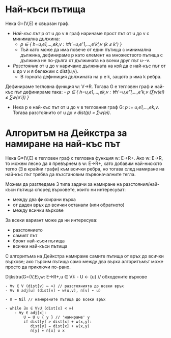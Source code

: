 # Най-къси пътища

Нека G=(V,E) е свързан граф.

- *Най-къс път* p от u до v в граф наричаме прост път от u до v с минимална дължина:
    - _p ∈ { h=u,e1,…,ek,v : ∀h'=u,e'1,…,e'k',v (k ≤ k') }_
    - Тъй като може да има повече от един пътища с минимална дължина, дефинираме p като елемент на
        множеството пътища с дължина не по-дълга от дължината на всеки друг път u--v.
- *Разстояние* от u до v наричаме дължината на кой да е най-къс път от u до v и я бележим с dist(u,v).
    - В горната дефиниция дължината на p е k, защото p има k ребра.

Дефинираме тегловна функция w: V→R. Тогава G е тегловен граф и най-къс път дефинираме така:
    - _p ∈ { h=u,e1,…,ek,v : ∀h'=u,e'1,…,e'k,v (∑w(ei) ≤ ∑w(e'i)) }_

* Нека p е най-къс път от u до v в тегловния граф G: _p := u,e1,…,ek,v_.
  Тогава разстоянито от u до v _dist(p) = ∑w(ei)_.

# Алгоритъм на Дейкстра за намиране на най-къс път
Нека G=(V,E) е тегловен граф с тегловна функция w: E→R+. Ако w: E→R, то можем лесно да я превърнем в
w: E→R+, като добавим най-ниското тегло (∃ в крайни графи) към всички ребра, но тогава след намиране
на най-къс път трябва да възстановим първоначалните тегла.

Можем да разгледаме 3 типа задачи за намиране на разстояния/най-къси пътища според върховете, които ни интересуват:
- между два фиксирани върха
- от даден връх до всички останали (или обратното)
- между всички върхове

За всеки вариант може да ни интересува:
- разстоянието
- самият път
- броят най-къси пътища
- всички най-къси пътища

С алгоритъма на Дейкстра намираме самите пътища от връх до всички върхове; ако търсим пътища само
между два върха алгоритъмът може просто да приключи по-рано.

Dijkstra(G=(V,E),w: E→R+,u ∈ V):
    - U ← {u} // обходените върхове

    - ∀v ∈ V (dist[v] ← ∞) // разстоянията до всеки връх
    - ∀v ∈ adj[u] (dist[v] ← w(u,v), п[v] ← u)

    - п ← Nil // намерените пътища до всеки връх

    - while ∃x ∈ V\U (dist[x] < ∞)
        - ∀y ∈ adj[x]:
            U ← U ∪ { y } // 'намираме' y
            if dist[y] > dist[x] + w(x,y):
               dist[y] ← dist[x] + w(x,y)
               п[y] ← п[x] ∪ x
